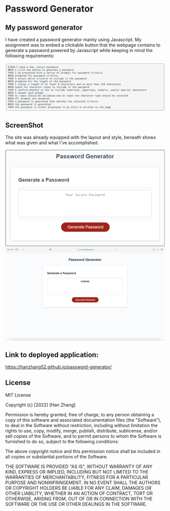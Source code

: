 # Password Generator

## My password generator

I have created a password generator mainly using Javascript. My assignment was to embed a clickable button that the webpage contains to generate a password powered by Javascript while keeping in mind the following requirements:

![Screenshot 1](./Assets/acceptance-criteria.png)

## ScreenShot

The site was already equipped with the layout and style, beneath shows what was given and what I've accomplished.

![Screenshot 1](./Assets/generator-before.png)
![Screenshot 1](./Assets/generator-after.png)

## Link to deployed application:

https://hanzhang52.github.io/password-generator/

## License

MIT License

Copyright (c) [2022] [Han Zhang]

Permission is hereby granted, free of charge, to any person obtaining a copy
of this software and associated documentation files (the "Software"), to deal
in the Software without restriction, including without limitation the rights
to use, copy, modify, merge, publish, distribute, sublicense, and/or sell
copies of the Software, and to permit persons to whom the Software is
furnished to do so, subject to the following conditions:

The above copyright notice and this permission notice shall be included in all
copies or substantial portions of the Software.

THE SOFTWARE IS PROVIDED "AS IS", WITHOUT WARRANTY OF ANY KIND, EXPRESS OR
IMPLIED, INCLUDING BUT NOT LIMITED TO THE WARRANTIES OF MERCHANTABILITY,
FITNESS FOR A PARTICULAR PURPOSE AND NONINFRINGEMENT. IN NO EVENT SHALL THE
AUTHORS OR COPYRIGHT HOLDERS BE LIABLE FOR ANY CLAIM, DAMAGES OR OTHER
LIABILITY, WHETHER IN AN ACTION OF CONTRACT, TORT OR OTHERWISE, ARISING FROM,
OUT OF OR IN CONNECTION WITH THE SOFTWARE OR THE USE OR OTHER DEALINGS IN THE
SOFTWARE.
